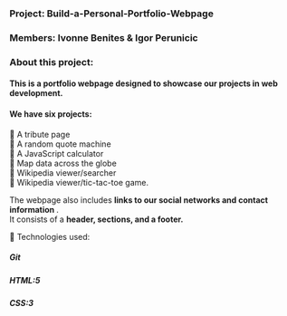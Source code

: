 ### Project: Build-a-Personal-Portfolio-Webpage
### Members:   Ivonne Benites &  Igor Perunicic
### About this project:
#### This is a portfolio webpage designed to showcase our projects in web development. 
#### We have six projects:

🌱 A tribute page<br/>
🌱 A random quote machine <br/>
🌱 A JavaScript calculator<br/>
🌱 Map data across the globe<br/>
🌱 Wikipedia viewer/searcher<br/>
🌱 Wikipedia viewer/tic-tac-toe game.

The webpage also includes <strong>links to our social networks and contact information </strong>.<br/> 
It consists of a <strong>header, sections, and a footer.</strong>

🚀 Technologies used: <br/>
##### Git<br/>
##### HTML:5 <br/>
##### CSS:3 <br/>
